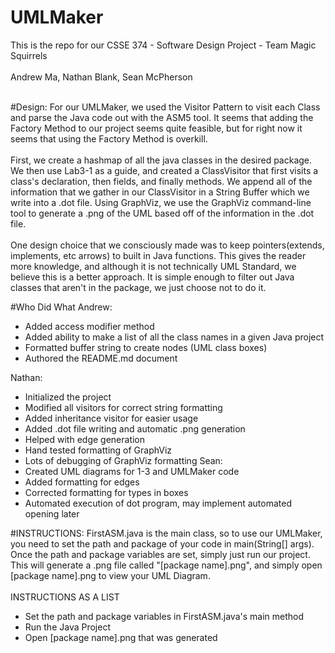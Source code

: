 # UMLMaker

This is the repo for our CSSE 374 - Software Design Project - Team Magic Squirrels
<br /><br />
Andrew Ma, Nathan Blank, Sean McPherson
<br /><br />

#Design:
For our UMLMaker, we used the Visitor Pattern to visit each Class and parse the Java code out with the ASM5 tool. It seems that adding the Factory Method to our project seems quite feasible, but for right now it seems that using the Factory Method is overkill.
<br /><br />
First, we create a hashmap of all the java classes in the desired package. We then use Lab3-1 as a guide, and created a ClassVisitor that first visits a class's declaration, then fields, and finally methods. We append all of the information that we gather in our ClassVisitor in a String Buffer which we write into a .dot file. Using GraphViz, we use the GraphViz command-line tool to generate a .png of the UML based off of the information in the .dot file.
<br /><br />
One design choice that we consciously made was to keep pointers(extends, implements, etc arrows) to built in Java functions. This gives the reader more knowledge, and although it is not technically UML Standard, we believe this is a better approach. It is simple enough to filter out Java classes that aren't in the package, we just choose not to do it.

#Who Did What
Andrew:
- Added access modifier method
- Added ability to make a list of all the class names in a given Java project
- Formatted buffer string to create nodes (UML class boxes)
- Authored the README.md document

Nathan:
- Initialized the project
- Modified all visitors for correct string formatting
- Added inheritance visitor for easier usage
- Added .dot file writing and automatic .png generation
- Helped with edge generation
- Hand tested formatting of GraphViz
- Lots of debugging of GraphViz formatting
Sean:
- Created UML diagrams for 1-3 and UMLMaker code
- Added formatting for edges
- Corrected formatting for types in boxes
- Automated execution of dot program, may implement automated opening later


#INSTRUCTIONS:
FirstASM.java is the main class, so to use our UMLMaker, you need to set the path and package of your code in main(String[] args). Once the path and package variables are set, simply just run our project. This will generate a .png file called "[package name].png", and simply open [package name].png to view your UML Diagram.
<br /><br />
INSTRUCTIONS AS A LIST
- Set the path and package variables in FirstASM.java's main method
- Run the Java Project
- Open [package name].png that was generated